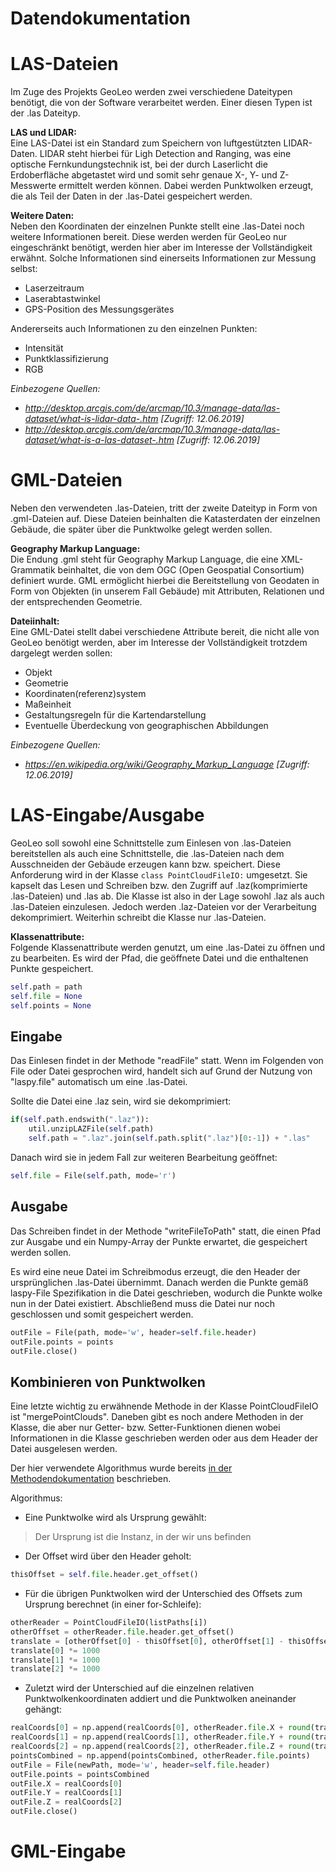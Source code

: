 # Datendokumentation

# LAS-Dateien
Im Zuge des Projekts GeoLeo werden zwei verschiedene Dateitypen benötigt, die von der Software verarbeitet werden. Einer diesen Typen ist der .las Dateityp.

**LAS und LIDAR:**  
Eine LAS-Datei ist ein Standard zum Speichern von luftgestützten LIDAR-Daten. LIDAR steht hierbei für Ligh Detection and Ranging, was eine optische Fernkundungstechnik ist, bei der durch Laserlicht die Erdoberfläche abgetastet wird und somit sehr genaue X-, Y- und Z-Messwerte ermittelt werden können. Dabei werden Punktwolken erzeugt, die als Teil der Daten in der .las-Datei gespeichert werden.

**Weitere Daten:**  
Neben den Koordinaten der einzelnen Punkte stellt eine .las-Datei noch weitere Informationen bereit. Diese werden werden für GeoLeo nur eingeschränkt benötigt, werden hier aber im Interesse der Vollständigkeit erwähnt. Solche Informationen sind einerseits Informationen zur Messung selbst:
- Laserzeitraum
- Laserabtastwinkel
- GPS-Position des Messungsgerätes

Andererseits auch Informationen zu den einzelnen Punkten:
- Intensität
- Punktklassifizierung
- RGB

*Einbezogene Quellen:*
- *http://desktop.arcgis.com/de/arcmap/10.3/manage-data/las-dataset/what-is-lidar-data-.htm [Zugriff: 12.06.2019]*
- *http://desktop.arcgis.com/de/arcmap/10.3/manage-data/las-dataset/what-is-a-las-dataset-.htm [Zugriff: 12.06.2019]*

# GML-Dateien
Neben den verwendeten .las-Dateien, tritt der zweite Dateityp in Form von .gml-Dateien auf. Diese Dateien beinhalten die Katasterdaten der einzelnen Gebäude, die später über die Punktwolke gelegt werden sollen.

**Geography Markup Language:**  
Die Endung .gml steht für Geography Markup Language, die eine XML-Grammatik beinhaltet, die von dem OGC (Open Geospatial Consortium) definiert wurde.
GML ermöglicht hierbei die Bereitstellung von Geodaten in Form von Objekten (in unserem Fall Gebäude) mit Attributen, Relationen und der entsprechenden Geometrie.

**Dateiinhalt:**  
Eine GML-Datei stellt dabei verschiedene Attribute bereit, die nicht alle von GeoLeo benötigt werden, aber im Interesse der Vollständigkeit trotzdem dargelegt werden sollen:
- Objekt
- Geometrie
- Koordinaten(referenz)system
- Maßeinheit
- Gestaltungsregeln für die Kartendarstellung
- Eventuelle Überdeckung von geographischen Abbildungen


*Einbezogene Quellen:*
- *https://en.wikipedia.org/wiki/Geography_Markup_Language [Zugriff: 12.06.2019]*


# LAS-Eingabe/Ausgabe
GeoLeo soll sowohl eine Schnittstelle zum Einlesen von .las-Dateien bereitstellen als auch eine Schnittstelle, die .las-Dateien nach dem Ausschneiden der Gebäude erzeugen kann bzw. speichert. Diese Anforderung wird in der Klasse ```class PointCloudFileIO:``` umgesetzt.
Sie kapselt das Lesen und Schreiben bzw. den Zugriff auf .laz(komprimierte .las-Dateien) und .las ab. Die Klasse ist also in der Lage sowohl .laz als auch .las-Dateien einzulesen. Jedoch werden .laz-Dateien vor der Verarbeitung dekomprimiert. Weiterhin schreibt die Klasse nur .las-Dateien.

**Klassenattribute:**  
Folgende Klassenattribute werden genutzt, um eine .las-Datei zu öffnen und zu bearbeiten. Es wird der Pfad, die geöffnete Datei und die enthaltenen Punkte gespeichert.
```python
self.path = path
self.file = None
self.points = None
```

## Eingabe
Das Einlesen findet in der Methode "readFile" statt. Wenn im Folgenden von File oder Datei gesprochen wird, handelt sich auf Grund der Nutzung von "laspy.file" automatisch um eine .las-Datei.

Sollte die Datei eine .laz sein, wird sie dekomprimiert:
```python
if(self.path.endswith(".laz")):
    util.unzipLAZFile(self.path)
    self.path = ".laz".join(self.path.split(".laz")[0:-1]) + ".las"
```

Danach wird sie in jedem Fall zur weiteren Bearbeitung geöffnet:
```python
self.file = File(self.path, mode='r')
```

## Ausgabe
Das Schreiben findet in der Methode "writeFileToPath" statt, die einen Pfad zur Ausgabe und ein Numpy-Array der Punkte erwartet, die gespeichert werden sollen.

Es wird eine neue Datei im Schreibmodus erzeugt, die den Header der ursprünglichen .las-Datei übernimmt.
Danach werden die Punkte gemäß laspy-File Spezifikation in die Datei geschrieben, wodurch die Punkte wolke nun in der Datei existiert. Abschließend muss die Datei nur noch geschlossen und somit gespeichert werden.

```python
outFile = File(path, mode='w', header=self.file.header)
outFile.points = points
outFile.close()
```

## Kombinieren von Punktwolken
Eine letzte wichtig zu erwähnende Methode in der Klasse PointCloudFileIO ist "mergePointClouds".
Daneben gibt es noch andere Methoden in der Klasse, die aber nur Getter- bzw. Setter-Funktionen dienen wobei Informationen in die Klasse geschrieben werden oder aus dem Header der Datei ausgelesen werden.

Der hier verwendete Algorithmus wurde bereits [in der Methodendokumentation](methodendokumentation?id=zusammenf%c3%bchren-mehrerer-punktwolken) beschrieben.

Algorithmus:
- Eine Punktwolke wird als Ursprung gewählt:
> Der Ursprung ist die Instanz, in der wir uns befinden
- Der Offset wird über den Header geholt:
```python
thisOffset = self.file.header.get_offset()
```
- Für die übrigen Punktwolken wird der Unterschied des Offsets zum Ursprung berechnet (in einer for-Schleife):
```python
otherReader = PointCloudFileIO(listPaths[i])
otherOffset = otherReader.file.header.get_offset()
translate = [otherOffset[0] - thisOffset[0], otherOffset[1] - thisOffset[1], otherOffset[2] - thisOffset[2]]
translate[0] *= 1000
translate[1] *= 1000
translate[2] *= 1000
```
- Zuletzt wird der Unterschied auf die einzelnen relativen Punktwolkenkoordinaten addiert und die Punktwolken aneinander gehängt:
```python  
realCoords[0] = np.append(realCoords[0], otherReader.file.X + round(translate[0]))
realCoords[1] = np.append(realCoords[1], otherReader.file.Y + round(translate[1]))
realCoords[2] = np.append(realCoords[2], otherReader.file.Z + round(translate[2]))
pointsCombined = np.append(pointsCombined, otherReader.file.points)
outFile = File(newPath, mode='w', header=self.file.header)
outFile.points = pointsCombined
outFile.X = realCoords[0]
outFile.Y = realCoords[1]
outFile.Z = realCoords[2]
outFile.close()
```


# GML-Eingabe
